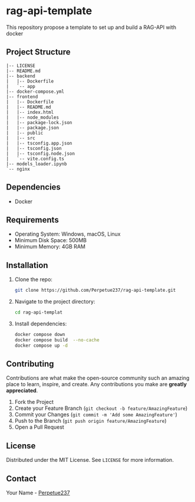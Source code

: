 # rag-api-template
This repository propose a template to set up and build a RAG-API with docker

## Project Structure

```plaintext
|-- LICENSE
|-- README.md
|-- backend
|   |-- Dockerfile
|   `-- app
|-- docker-compose.yml
|-- frontend
|   |-- Dockerfile
|   |-- README.md
|   |-- index.html
|   |-- node_modules
|   |-- package-lock.json
|   |-- package.json
|   |-- public
|   |-- src
|   |-- tsconfig.app.json
|   |-- tsconfig.json
|   |-- tsconfig.node.json
|   `-- vite.config.ts
|-- models_loader.ipynb
`-- nginx
```

## Dependencies

- Docker

## Requirements

- Operating System: Windows, macOS, Linux
- Minimum Disk Space: 500MB
- Minimum Memory: 4GB RAM


## Installation

1. Clone the repo:
    ```sh
    git clone https://github.com/Perpetue237/rag-api-template.git
    ```
2. Navigate to the project directory:
    ```sh
    cd rag-api-templat
    ```
3. Install dependencies:
    ```sh
    docker compose down
    docker compose build  --no-cache
    docker compose up -d
    ```
    
## Contributing

Contributions are what make the open-source community such an amazing place to learn, inspire, and create. Any contributions you make are **greatly appreciated**.

1. Fork the Project
2. Create your Feature Branch (`git checkout -b feature/AmazingFeature`)
3. Commit your Changes (`git commit -m 'Add some AmazingFeature'`)
4. Push to the Branch (`git push origin feature/AmazingFeature`)
5. Open a Pull Request

## License

Distributed under the MIT License. See `LICENSE` for more information.

## Contact

Your Name - [Perpetue237](https://www.linkedin.com/in/perpetue-k-375306185)

